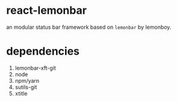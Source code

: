 # react-lemonbar  
  
an modular status bar framework based on `lemonbar` by lemonboy.

# dependencies  

1. lemonbar-xft-git  
1. node  
1. npm/yarn  
1. sutils-git  
1. xtitle  

